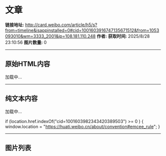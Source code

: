 # 文章

**链接地址:** http://card.weibo.com/article/h5/s?from=timeline&isappinstalled=0#cid=1001603916747135671512&from=1053093010&wm=3333_2001&ip=108.181.110.248
**作者:** 
**获取时间:** 2025/8/28 23:10:56
**图片数量:** 0

---

## 原始HTML内容


<div class="art_loading" node-type="loadBox">
    <div class="layout-box">
        <div class="dbg d1"></div>
        <div class="box-col">
            <div class="dbg h1 d2"></div>
            <div class="dbg h1 d2"></div>
        </div>
    </div>
    <div class="dbg d4"></div>
    <div class="dbg h2 m1"></div>
    <div class="dbg h2 m2 w1"></div>
    <div class="layout-box">
        <div class="box-col dbg d3"></div>
        <div class="box-col dbg d3"></div>
        <div class="box-col dbg d3"></div>
        <div class="box-col dbg d3"></div>
    </div>
    <div class="dbg h2 m1"></div>
    <div class="dbg h2 m1"></div>
    <div class="m1 d5" node-type="loadText">
        <div class="d5in">
			<div class="din1"></div><div class="din2"></div><div class="din3"></div>
		</div>加载中...
    </div>
    <div class="dbg h3 m2"></div>
    <div class="dbg h2 m1"></div>
    <div class="dbg h2 m1"></div>
    <div class="dbg h2 m2 w1"></div>
    <div class="dbg h2 m1"></div>
    <div class="dbg h2 m1"></div>
    <div class="dbg h2 m2 w1"></div>
</div>
<div class="art_wrap" node-type="wrap">
	<div class="art_con" node-type="content" style="display:none;"></div>
	<div class="art_list" node-type="recommend" style="display:none;"></div>
	<div node-type="third_module" style="display:none;"></div>
	<div class="art_talk" node-type="cmtArea" style="display:none;"></div>
	<div class="more" node-type="cmtMore" style="display:none;"></div>
</div>
<script type="text/javascript" src="//h5.sinaimg.cn/apps/media/js/jquery.min.js"></script>
<script type="text/javascript" data-main="js/page/article/show/offline" src="//h5.sinaimg.cn/apps/media/js/page/article/show/offline_201603211025.js"></script>
<script>
if (location.href.indexOf("cid=1001603982343420389503") >= 0 ) {
    window.location = "https://huati.weibo.cn/about/convention#emcee_rule";
}
</script>




---

## 纯文本内容

加载中...
    
    
    
    
    
    
    
    


	
	
	
	
	




if (location.href.indexOf("cid=1001603982343420389503") >= 0 ) {
    window.location = "https://huati.weibo.cn/about/convention#emcee_rule";
}

---

## 图片列表


